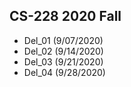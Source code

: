 ## CS-228 2020 Fall
- Del_01 (9/07/2020)
- Del_02 (9/14/2020)
- Del_03 (9/21/2020)
- Del_04 (9/28/2020)
